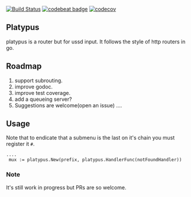 [![Build Status](https://cloud.drone.io/api/badges/rugwirobaker/platypus/status.svg)](https://cloud.drone.io/rugwirobaker/platypus)
[![codebeat badge](https://codebeat.co/badges/db1a92c0-0835-47bc-a50b-32518a94d529)](https://codebeat.co/projects/github-com-rugwirobaker-platypus-master)
[![codecov](https://codecov.io/gh/rugwirobaker/platypus/branch/master/graph/badge.svg)](https://codecov.io/gh/rugwirobaker/platypus)
## Platypus

platypus is a router but for ussd input. It follows the style of http routers in go.


## Roadmap

1. support subrouting.
2. improve godoc.
3. improve test coverage.
4. add a queueing server?
5. Suggestions are welcome(open an issue) ....

## Usage
Note that to endicate that a submenu is the last on it's chain you must register it `#`.
```
....
 mux := platypus.New(prefix, platypus.HandlerFunc(notFoundHandler))
```
### Note

It's still work in progress but PRs are so welcome.
